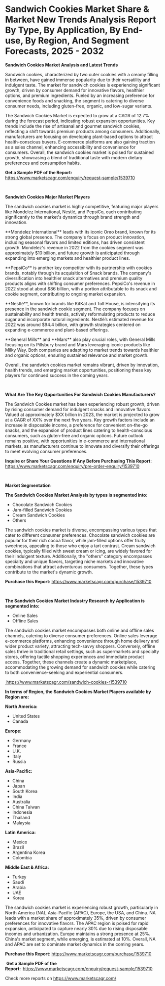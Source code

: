 <p><h1>Sandwich Cookies Market Share & Market New Trends Analysis Report By Type, By Application, By End-use, By Region, And Segment Forecasts, 2025 - 2032</h1></p><p><strong>Sandwich Cookies Market Analysis and Latest Trends</strong></p>
<p><p>Sandwich cookies, characterized by two outer cookies with a creamy filling in between, have gained immense popularity due to their versatility and indulgent taste. The market for sandwich cookies is experiencing significant growth, driven by consumer demand for innovative flavors, healthier options, and premium ingredients. Fueled by an increasing preference for convenience foods and snacking, the segment is catering to diverse consumer needs, including gluten-free, organic, and low-sugar variants.</p><p>The Sandwich Cookies Market is expected to grow at a CAGR of 12.7% during the forecast period, indicating robust expansion opportunities. Key trends include the rise of artisanal and gourmet sandwich cookies, reflecting a shift towards premium products among consumers. Additionally, manufacturers are focusing on developing plant-based options to attract health-conscious buyers. E-commerce platforms are also gaining traction as a sales channel, enhancing accessibility and convenience for consumers. Overall, the sandwich cookies market is poised for sustained growth, showcasing a blend of traditional taste with modern dietary preferences and consumption habits.</p></p>
<p><strong>Get a Sample PDF of the Report:&nbsp;</strong> <a href="https://www.marketscagr.com/enquiry/request-sample/1539710?utm_campaign=2454&utm_medium=2&utm_source=Github&utm_content=ia&utm_term=07042025&utm_id=sandwich-cookies">https://www.marketscagr.com/enquiry/request-sample/1539710</a></p>
<p>&nbsp;</p>
<p><strong>Sandwich Cookies Major Market Players</strong></p>
<p><p>The sandwich cookies market is highly competitive, featuring major players like Mondelez International, Nestlé, and PepsiCo, each contributing significantly to the market's dynamics through brand strength and innovation. </p><p>**Mondelez International** leads with its iconic Oreo brand, known for its strong global presence. The company's focus on product innovation, including seasonal flavors and limited editions, has driven consistent growth. Mondelez's revenue in 2022 from the cookies segment was approximately $10 billion, and future growth is anticipated through expanding into emerging markets and healthier product lines.</p><p>**PepsiCo** is another key competitor with its partnership with cookies brands, notably through its acquisition of Snack brands. The company's diversification into healthier snack alternatives and premium quality products aligns with shifting consumer preferences. PepsiCo's revenue in 2022 stood at about $86 billion, with a portion attributable to its snack and cookie segment, contributing to ongoing market expansion.</p><p>**Nestlé**, known for brands like KitKat and Toll House, is intensifying its presence in the sandwich cookie segment. The company focuses on sustainability and health trends, actively reformulating products to reduce sugar and incorporate natural ingredients. Nestlé’s estimated revenue for 2022 was around $94.4 billion, with growth strategies centered on expanding e-commerce and plant-based offerings.</p><p>**General Mills** and **Mars** also play crucial roles, with General Mills focusing on its Pillsbury brand and Mars leveraging iconic products like Milky Way. Both companies are adapting to market trends towards healthier and organic options, ensuring sustained relevance and market growth.</p><p>Overall, the sandwich cookies market remains vibrant, driven by innovation, health trends, and emerging market opportunities, positioning these key players for continued success in the coming years.</p></p>
<p>&nbsp;</p>
<p><strong>What Are The Key Opportunities For Sandwich Cookies Manufacturers?</strong></p>
<p><p>The Sandwich Cookies market has been experiencing robust growth, driven by rising consumer demand for indulgent snacks and innovative flavors. Valued at approximately $XX billion in 2023, the market is projected to grow at a CAGR of XX% over the next five years. Key growth factors include an increase in disposable income, a preference for convenient on-the-go snacks, and the expansion of product lines catering to health-conscious consumers, such as gluten-free and organic options. Future outlook remains positive, with opportunities in e-commerce and international markets, as manufacturers continue to innovate and diversify their offerings to meet evolving consumer preferences.</p></p>
<p><strong>Inquire or Share Your Questions If Any Before Purchasing This Report:</strong> <a href="https://www.marketscagr.com/enquiry/pre-order-enquiry/1539710?utm_campaign=2454&utm_medium=2&utm_source=Github&utm_content=ia&utm_term=07042025&utm_id=sandwich-cookies">https://www.marketscagr.com/enquiry/pre-order-enquiry/1539710</a></p>
<p>&nbsp;</p>
<p><strong>Market Segmentation</strong></p>
<p><strong>The Sandwich Cookies Market Analysis by types is segmented into:</strong></p>
<p><ul><li>Chocolate Sandwich Cookies</li><li>Jam-filled Sandwich Cookies</li><li>Cream Sandwich Cookies</li><li>Others</li></ul></p>
<p><p>The sandwich cookies market is diverse, encompassing various types that cater to different consumer preferences. Chocolate sandwich cookies are popular for their rich cocoa flavor, while jam-filled options offer fruity sweetness, appealing to those who enjoy a tart contrast. Cream sandwich cookies, typically filled with sweet cream or icing, are widely favored for their indulgent texture. Additionally, the "others" category encompasses specialty and unique flavors, targeting niche markets and innovative combinations that attract adventurous consumers. Together, these types contribute to the market's dynamic growth.</p></p>
<p><strong>Purchase this Report:&nbsp;</strong><a href="https://www.marketscagr.com/purchase/1539710?utm_campaign=2454&utm_medium=2&utm_source=Github&utm_content=ia&utm_term=07042025&utm_id=sandwich-cookies">https://www.marketscagr.com/purchase/1539710</a></p>
<p>&nbsp;</p>
<p><strong>The Sandwich Cookies Market Industry Research by Application is segmented into:</strong></p>
<p><ul><li>Online Sales</li><li>Offline Sales</li></ul></p>
<p><p>The sandwich cookies market encompasses both online and offline sales channels, catering to diverse consumer preferences. Online sales leverage e-commerce platforms, enhancing convenience through home delivery and wider product variety, attracting tech-savvy shoppers. Conversely, offline sales thrive in traditional retail settings, such as supermarkets and specialty stores, offering tactile shopping experiences and immediate product access. Together, these channels create a dynamic marketplace, accommodating the growing demand for sandwich cookies while catering to both convenience-seeking and experiential consumers.</p></p>
<p><a href="https://www.marketscagr.com/sandwich-cookies-r1539710?utm_campaign=2454&utm_medium=2&utm_source=Github&utm_content=ia&utm_term=07042025&utm_id=sandwich-cookies">&nbsp;https://www.marketscagr.com/sandwich-cookies-r1539710</a></p>
<p><strong>In terms of Region, the Sandwich Cookies Market Players available by Region are:</strong></p>
<p>
    <p> <strong> North America: </strong>
        <ul>
            <li>United States</li>
            <li>Canada</li>
        </ul>
        </p> 
    <p> <strong> Europe: </strong>
        <ul>
            <li>Germany</li>
            <li>France</li>
            <li>U.K.</li>
            <li>Italy</li>
            <li>Russia</li>
        </ul>
        </p> 
    <p> <strong> Asia-Pacific: </strong>
        <ul>
            <li>China</li>
            <li>Japan</li>
            <li>South Korea</li>
            <li>India</li>
            <li>Australia</li>
            <li>China Taiwan</li>
            <li>Indonesia</li>
            <li>Thailand</li>
            <li>Malaysia</li>
        </ul>
        </p> 
    <p> <strong> Latin America: </strong>
        <ul>
            <li>Mexico</li>
            <li>Brazil</li>
            <li>Argentina Korea</li>
            <li>Colombia</li>
        </ul>
        </p> 
    <p> <strong> Middle East & Africa: </strong>
        <ul>
            <li>Turkey</li>
            <li>Saudi</li>
            <li>Arabia</li>
            <li>UAE</li>
            <li>Korea</li>
        </ul>
    </p>
    </p>
<p><p>The sandwich cookies market is experiencing robust growth, particularly in North America (NA), Asia-Pacific (APAC), Europe, the USA, and China. NA leads with a market share of approximately 35%, driven by consumer preferences for innovative flavors. The APAC region is poised for rapid expansion, anticipated to capture nearly 30% due to rising disposable incomes and urbanization. Europe maintains a strong presence at 25%. China's market segment, while emerging, is estimated at 10%. Overall, NA and APAC are set to dominate market dynamics in the coming years.</p></p>
<p><strong>Purchase this Report: </strong><a href="https://www.marketscagr.com/purchase/1539710?utm_campaign=2454&utm_medium=2&utm_source=Github&utm_content=ia&utm_term=07042025&utm_id=sandwich-cookies">https://www.marketscagr.com/purchase/1539710</a></p>
<p>&nbsp;<strong>Get a Sample PDF of the Report:&nbsp;&nbsp;</strong><a href="https://www.marketscagr.com/enquiry/request-sample/1539710?utm_campaign=2454&utm_medium=2&utm_source=Github&utm_content=ia&utm_term=07042025&utm_id=sandwich-cookies">https://www.marketscagr.com/enquiry/request-sample/1539710</a></p>
<p><strong></strong></p>
<p>Check more reports on <a href="https://www.marketscagr.com/?utm_campaign=2454&utm_medium=2&utm_source=Github&utm_content=ia&utm_term=07042025&utm_id=sandwich-cookies">https://www.marketscagr.com/</a></p>